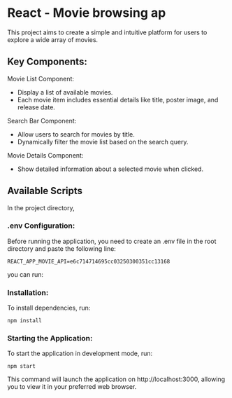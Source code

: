 # React - Movie browsing ap

This project aims to create a simple and intuitive platform for users to explore a wide array of movies.

## Key Components:

Movie List Component:
- Display a list of available movies.
- Each movie item includes essential details like title, poster image, and release date.

Search Bar Component:
- Allow users to search for movies by title.
- Dynamically filter the movie list based on the search query.

Movie Details Component:
- Show detailed information about a selected movie when clicked.


## Available Scripts

In the project directory, 

### .env Configuration:

Before running the application, you need to create an .env file in the root directory and paste the following line:

`REACT_APP_MOVIE_API=e6c714714695cc03250300351cc13168`

you can run:

### Installation:
To install dependencies, run:

`npm install`

### Starting the Application:
To start the application in development mode, run:

`npm start`

This command will launch the application on http://localhost:3000, allowing you to view it in your preferred web browser.


